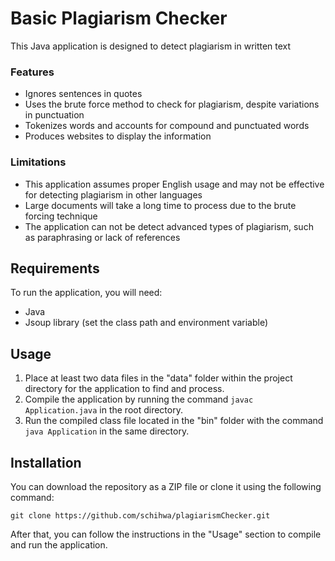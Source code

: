 # Basic Plagiarism Checker

This Java application is designed to detect plagiarism in written text

### Features
* Ignores sentences in quotes
* Uses the brute force method to check for plagiarism, despite variations in punctuation
* Tokenizes words and accounts for compound and punctuated words
* Produces websites to display the information

### Limitations
* This application assumes proper English usage and may not be effective for detecting plagiarism in other languages
* Large documents will take a long time to process due to the brute forcing technique
* The application can not be detect advanced types of plagiarism, such as paraphrasing or lack of references

## Requirements

To run the application, you will need:

* Java
* Jsoup library (set the class path and environment variable)

## Usage

1. Place at least two data files in the "data" folder within the project directory for the application to find and process.
2. Compile the application by running the command `javac Application.java` in the root directory.
3. Run the compiled class file located in the "bin" folder with the command `java Application` in the same directory.

## Installation

You can download the repository as a ZIP file or clone it using the following command:

```
git clone https://github.com/schihwa/plagiarismChecker.git
```

After that, you can follow the instructions in the "Usage" section to compile and run the application.